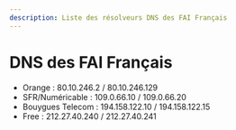 ```yaml
---
description: Liste des résolveurs DNS des FAI Français
---
```


# DNS des FAI Français

* Orange : 80.10.246.2 / 80.10.246.129
* SFR/Numéricable : 109.0.66.10 / 109.0.66.20
* Bouygues Telecom : 194.158.122.10 / 194.158.122.15
* Free : 212.27.40.240 / 212.27.40.241
